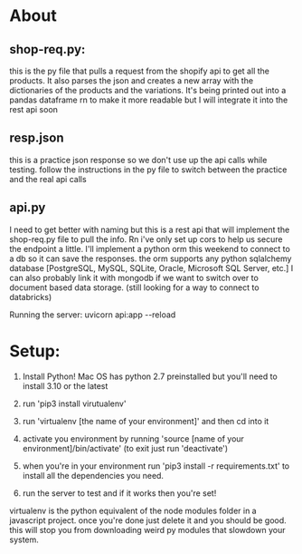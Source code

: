 # About

## shop-req.py:
this is the py file that pulls a request from the shopify api to get all the products. It also parses the json and creates a new array with the dictionaries of the products and the variations. It's being printed out into a pandas dataframe rn to make it more readable but I will integrate it into the rest api soon

## resp.json
this is a practice json response so we don't use up the api calls while testing. follow the instructions in the py file to switch between the practice and the real api calls

## api.py
I need to get better with naming but this is a rest api that will implement the shop-req.py file to pull the info. Rn i've only set up cors to help us secure the endpoint a little. I'll implement a python orm this weekend to connect to a db so it can save the responses. the orm supports any python sqlalchemy database [PostgreSQL, MySQL, SQLite, Oracle, Microsoft SQL Server, etc.] I can also probably link it with mongodb if we want to switch over to document based data storage. (still looking for a way to connect to databricks)

Running the server:
uvicorn api:app --reload


# Setup:
1. Install Python! Mac OS has python 2.7 preinstalled but you'll need to install 3.10 or the latest

2. run 'pip3 install virutualenv'

3. run 'virtualenv [the name of your environment]' and then cd into it

4. activate you environment by running 'source [name of your environment]/bin/activate' (to exit just run 'deactivate')

5. when you're in your environment run 'pip3 install -r requirements.txt' to install all the dependencies you need.

6. run the server to test and if it works then you're set!

virtualenv is the python equivalent of the node modules folder in a javascript project. once you're done just delete it and you should be good. this will stop you from downloading weird py modules that slowdown your system.